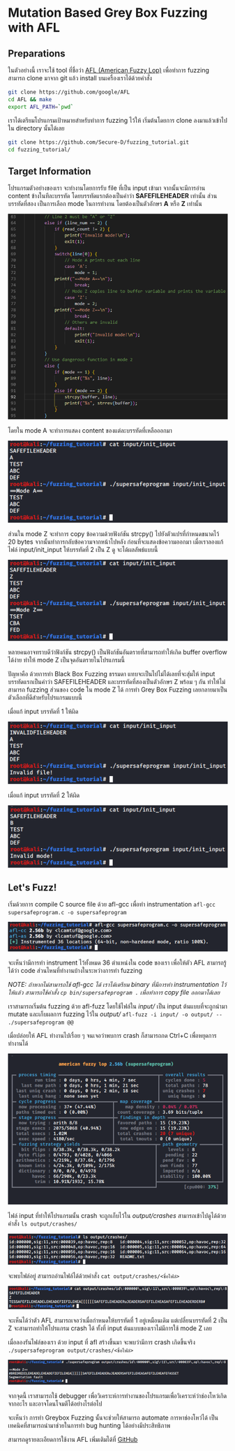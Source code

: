 # Mutation Based Grey Box Fuzzing with AFL

## Preparations

ในตัวอย่างนี้ เราจะใช้ tool ที่ชื่อว่า [AFL (American Fuzzy Lop)](https://github.com/google/AFL) เพื่อทำการ fuzzing สามารถ clone มาจาก git แล้ว install บนเครื่องเราได้ด้วยคำสั่ง

```sh
git clone https://github.com/google/AFL
cd AFL && make
export AFL_PATH=`pwd`
```

เราได้เตรียมโปรแกรมเป้าหมายสำหรับทำการ fuzzing ไว้ให้ เริ่มต้นโดยการ clone ลงมาแล้วเข้าไปใน directory นั้นได้เลย

```sh
git clone https://github.com/Secure-D/fuzzing_tutorial.git
cd fuzzing_tutorial/
```

## Target Information

โปรแกรมตัวอย่างของเรา จะทำงานโดยการรับ file ที่เป็น input เข้ามา จากนั้นจะมีการอ่าน content ข้างในทีละบรรทัด โดยบรรทัดแรกต้องเป็นคำว่า **SAFEFILEHEADER** เท่านั้น ส่วนบรรทัดที่สอง เป็นการเลือก mode ในการทำงาน โดยต้องเป็นตัวอักษร **A** หรือ **Z** เท่านั้น

<div style="text-align:center"><img src="images/fuzzing_afl_snippet.png" /></div>

โดยใน mode A จะทำการแสดง content ของแต่ละบรรทัดที่เหลือออกมา

<div style="text-align:center"><img src="images/fuzzing_afl_normalrun.png" /></div>

ส่วนใน mode Z จะทำการ copy ข้อความด้วยฟังก์ชัน strcpy() ไปยังตัวแปรที่กำหนดขนาดไว้ 20 bytes จากนั้นทำการกลับข้อความจากหน้าไปหลัง ก่อนที่จะแสดงข้อความออกมา เมื่อเราลองแก้ไฟล์ input/init_input ให้บรรทัดที่ 2 เป็น Z ดู จะได้ผลลัพธ์แบบนี้

<div style="text-align:center"><img src="images/fuzzing_afl_normalrun_z.png" /></div>

หลายคนอาจทราบดีว่าฟังก์ชัน strcpy() เป็นฟังก์ชันอันตรายที่สามารถทำให้เกิด buffer overflow ได้ง่าย ทำให้ mode Z เป็นจุดอันตรายในโปรแกรมนี้

ปัญหาคือ ด้วยการทำ Black Box Fuzzing ธรรมดา แทบจะเป็นไปไม่ได้เลยที่จะสุ่มให้ input บรรทัดแรกเป็นคำว่า SAFEFILEHEADER และบรรทัดที่สองเป็นตัวอักษร Z พร้อม ๆ กัน ทำให้ไม่สามารถ fuzzing ส่วนของ code ใน mode Z ได้ การทำ Grey Box Fuzzing เลยกลายมาเป็นตัวเลือกที่ดีสำหรับโปรแกรมแบบนี้

เมื่อแก้ input บรรทัดที่ 1 ให้ผิด

<div style="text-align:center"><img src="images/fuzzing_afl_invalidhead.png" /></div>

เมื่อแก้ input บรรทัดที่ 2 ให้ผิด

<div style="text-align:center"><img src="images/fuzzing_afl_invalidmode.png" /></div>

## Let's Fuzz!

เริ่มด้วยการ compile C source file ด้วย afl-gcc เพื่อทำ instrumentation
`afl-gcc supersafeprogram.c -o supersafeprogram`

<div style="text-align:center"><img src="images/fuzzing_afl_instrumentation.png" /></div>

จะเห็นว่ามีการทำ instrument ไว้ทั้งหมด 36 ตำแหน่งใน code ของเรา เพื่อให้ตัว AFL สามารถรู้ได้ว่า code ส่วนไหนที่ทำงานบ้างในระหว่างการทำ fuzzing

*NOTE: ถ้าหากไม่สามารถใช้ afl-gcc ได้ เราได้เตรียม binary ที่มีการทำ instrumentation ไว้ให้แล้ว สามารถใช้คำสั้ง `cp bin/supersafeprogram .` เพื่อทำการ copy file ออกมาได้เลย*

เราสามารถเริ่มต้น fuzzing ด้วย afl-fuzz โดยใช้ไฟล์ใน *input/* เป็น input ต้นแบบที่จะถูกนำมา mutate และเก็บผลการ fuzzing ไว้ใน *output/*
`afl-fuzz -i input/ -o output/ -- ./supersafeprogram @@`

เมื่อปล่อยให้ AFL ทำงานไปเรื่อย ๆ จนเจอว่าพบการ crash ก็สามารถกด Ctrl+C เพื่อหยุดการทำงานได้

<div style="text-align:center"><img src="images/fuzzing_afl_found.png" /></div>

ไฟล์ input ที่ทำให้โปรแกรมนั้น crash จะถูกเก็บไว้ใน *output/crashes* สามารถเข้าไปดูได้ด้วยคำสั่ง
`ls output/crashes/`

<div style="text-align:center"><img src="images/fuzzing_afl_crashes.png" /></div>

จะพบไฟล์อยู่ สามารถอ่านไฟล์ได้ด้วยคำสั่ง
`cat output/crashes/<ชื่อไฟล์>`

<div style="text-align:center"><img src="images/fuzzing_afl_result.png" /></div>

จะเห็นได้ว่าตัว AFL สามารถเจอว่าเมื่อกำหนดให้บรรทัดที่ 1 อยู่เหมือนเดิม แต่เปลี่ยนบรรทัดที่ 2 เป็น Z จะสามารถทำให้โปรแกรม crash ได้ ทั้งที่ input ต้นแบบของเราไม่มีการใช้ mode Z เลย

เมื่อลองรันไฟล์ของเรา ด้วย input ที่ afl สร้างขึ้นมา จะพบว่ามีการ crash เกิดขึ้นจริง
`./supersafeprogram output/crashes/<ชื่อไฟล์>`

<div style="text-align:center"><img src="images/fuzzing_afl_replicate.png" /></div>

จากจุดนี้ เราสามารถใช้ debugger เพื่อวิเคราะห์การทำงานของโปรแกรมเพื่อวิเคราะห์ว่าช่องโหว่เกิดจากอะไร และอาจโดนโจมตีได้อย่างไรต่อไป

จะเห็นว่า การทำ Greybox Fuzzing นั้นจะช่วยให้สามารถ automate การหาช่องโหว่ได้ เป็นเทคนิคที่สามารถนำมาช่วยในการทำ bug hunting ได้อย่างมีประสิทธิภาพ 

สามารถดูรายละเอียดการใช้งาน AFL เพิ่มเติมได้ที่ [GitHub](https://github.com/google/AFL)
